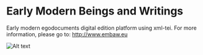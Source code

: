 # Early Modern Beings and Writings

Early modern egodocuments digital edition platform using xml-tei.
For more information, please go to: http://www.embaw.eu

![Alt text](app/assets/images/homepage/home_screenshot.png?raw=true)